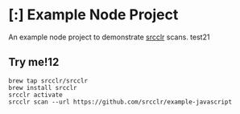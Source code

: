 # [:] Example Node Project

An example node project to demonstrate [srcclr](https://www.srcclr.com) scans.
test21
## Try me!12

```
brew tap srcclr/srcclr
brew install srcclr
srcclr activate
srcclr scan --url https://github.com/srcclr/example-javascript
```
